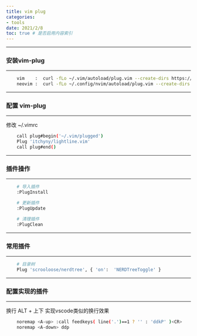 ```yaml
---
title: vim plug 
categories:
- tools
date: 2021/2/8
toc: true # 是否启用内容索引
---
```


---
### 安装vim-plug 
---
~~~bash
    vim    :  curl -fLo ~/.vim/autoload/plug.vim --create-dirs https://raw.githubusercontent.com/junegunn/vim-plug/master/plug.vim
    neovim :  curl -fLo ~/.config/nvim/autoload/plug.vim --create-dirs https://raw.githubusercontent.com/junegunn/vim-plug/master/plug.vim
~~~


---
### 配置 vim-plug
---
修改 ~/.vimrc
~~~bash
    call plug#begin('~/.vim/plugged')
    Plug 'itchyny/lightline.vim'
    call plug#end()
~~~

---
### 插件操作
---
~~~bash
    # 导入插件
    :PlugInstall

    # 更新插件
    :PlugUpdate

    # 清理插件
    :PlugClean
~~~

---
### 常用插件
---
~~~bash
    # 目录树
    Plug 'scrooloose/nerdtree', { 'on':  'NERDTreeToggle' }  
~~~

---
### 配置实现的插件
---
换行 ALT + 上下 实现vscode类似的换行效果
~~~bash
    noremap <A-up> :call feedkeys( line('.')==1 ? '' : 'ddkP' )<CR>
    noremap <A-down> ddp
~~~